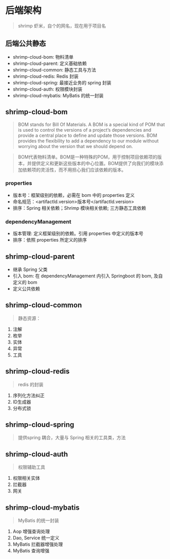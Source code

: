 # 后端架构

> shrimp 虾米，自个的网名，现在用于项目名

## 后端公共静态
- shrimp-cloud-bom: 物料清单
- shrimp-cloud-parent: 定义基础依赖
- shrimp-cloud-common: 静态工具与方法
- shrimp-cloud-redis: Redis 封装
- shrimp-cloud-spring: 最接近业务的 spring 封装
- shrimp-cloud-auth: 权限模块封装
- shrimp-cloud-mybatis: MyBatis 的统一封装

## shrimp-cloud-bom
> BOM stands for Bill Of Materials. A BOM is a special kind of POM that is used to control the versions of a project’s dependencies and provide a central place to define and update those versions. BOM provides the flexibility to add a dependency to our module without worrying about the version that we should depend on.

> BOM代表物料清单。BOM是一种特殊的POM，用于控制项目依赖项的版本，并提供定义和更新这些版本的中心位置。BOM提供了向我们的模块添加依赖项的灵活性，而不用担心我们应该依赖的版本。

### properties
- 版本号：框架级别的依赖，必需在 bom 中的 properties 定义
- 命名规范：<artifactId.version>版本号</artifactId.version>
- 排序：Spring 相关依赖；Shrimp 模块相关依赖; 三方静态工具依赖

### dependencyManagement
- 版本管理: 定义框架级别的依赖。引用 properties 中定义的版本号
- 排序：依照 properties 所定义的排序

## shrimp-cloud-parent
- 继承 Spring 父类
- 引入 bom: 在 dependencyManagement 内引入 Springboot 的 bom, 及自定义的 bom
- 定义公共依赖

## shrimp-cloud-common
> 静态资源：
  1. 注解
  2. 枚举
  3. 实体
  4. 异常
  5. 工具

## shrimp-cloud-redis
> redis 的封装
1. 序列化方法纠正
2. ID生成器
3. 分布式锁

## shrimp-cloud-spring
> 提供spring 耦合，大量与 Spring 相关的工具类，方法

## shrimp-cloud-auth
> 权限辅助工具
1. 权限相关实体
2. 拦截器
3. 网关

## shrimp-cloud-mybatis
> MyBatis 的统一封装
1. Aop 增强查询处理
2. Dao, Service 统一定义
3. MyBatis 拦截器增强处理
4. MyBatis 查询增强